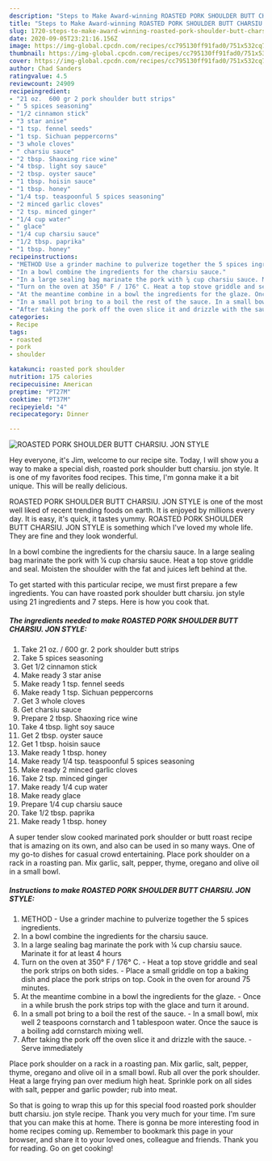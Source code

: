 ```yaml
---
description: "Steps to Make Award-winning ROASTED PORK SHOULDER BUTT CHARSIU. JON STYLE"
title: "Steps to Make Award-winning ROASTED PORK SHOULDER BUTT CHARSIU. JON STYLE"
slug: 1720-steps-to-make-award-winning-roasted-pork-shoulder-butt-charsiu-jon-style
date: 2020-09-05T23:21:16.156Z
image: https://img-global.cpcdn.com/recipes/cc795130ff91fad0/751x532cq70/roasted-pork-shoulder-butt-charsiu-jon-style-recipe-main-photo.jpg
thumbnail: https://img-global.cpcdn.com/recipes/cc795130ff91fad0/751x532cq70/roasted-pork-shoulder-butt-charsiu-jon-style-recipe-main-photo.jpg
cover: https://img-global.cpcdn.com/recipes/cc795130ff91fad0/751x532cq70/roasted-pork-shoulder-butt-charsiu-jon-style-recipe-main-photo.jpg
author: Chad Sanders
ratingvalue: 4.5
reviewcount: 24909
recipeingredient:
- "21 oz.  600 gr 2 pork shoulder butt strips"
- " 5 spices seasoning"
- "1/2 cinnamon stick"
- "3 star anise"
- "1 tsp. fennel seeds"
- "1 tsp. Sichuan peppercorns"
- "3 whole cloves"
- " charsiu sauce"
- "2 tbsp. Shaoxing rice wine"
- "4 tbsp. light soy sauce"
- "2 tbsp. oyster sauce"
- "1 tbsp. hoisin sauce"
- "1 tbsp. honey"
- "1/4 tsp. teaspoonful 5 spices seasoning"
- "2 minced garlic cloves"
- "2 tsp. minced ginger"
- "1/4 cup water"
- " glace"
- "1/4 cup charsiu sauce"
- "1/2 tbsp. paprika"
- "1 tbsp. honey"
recipeinstructions:
- "METHOD Use a grinder machine to pulverize together the 5 spices ingredients."
- "In a bowl combine the ingredients for the charsiu sauce."
- "In a large sealing bag marinate the pork with ¼ cup charsiu sauce. Marinate it for at least 4 hours"
- "Turn on the oven at 350° F / 176° C. Heat a top stove griddle and seal the pork strips on both sides. Place a small griddle on top a baking dish and place the pork strips on top. Cook in the oven for around 75 minutes."
- "At the meantime combine in a bowl the ingredients for the glaze. Once in a while brush the pork strips top with the glace and turn it around."
- "In a small pot bring to a boil the rest of the sauce. In a small bowl, mix well 2 teaspoons cornstarch and 1 tablespoon water. Once the sauce is a boiling add cornstarch mixing well."
- "After taking the pork off the oven slice it and drizzle with the sauce. Serve immediately"
categories:
- Recipe
tags:
- roasted
- pork
- shoulder

katakunci: roasted pork shoulder 
nutrition: 175 calories
recipecuisine: American
preptime: "PT27M"
cooktime: "PT37M"
recipeyield: "4"
recipecategory: Dinner

---
```



![ROASTED PORK SHOULDER BUTT CHARSIU. JON STYLE](https://img-global.cpcdn.com/recipes/cc795130ff91fad0/751x532cq70/roasted-pork-shoulder-butt-charsiu-jon-style-recipe-main-photo.jpg)

Hey everyone, it's Jim, welcome to our recipe site. Today, I will show you a way to make a special dish, roasted pork shoulder butt charsiu. jon style. It is one of my favorites food recipes. This time, I'm gonna make it a bit unique. This will be really delicious.

ROASTED PORK SHOULDER BUTT CHARSIU. JON STYLE is one of the most well liked of recent trending foods on earth. It is enjoyed by millions every day. It is easy, it's quick, it tastes yummy. ROASTED PORK SHOULDER BUTT CHARSIU. JON STYLE is something which I've loved my whole life. They are fine and they look wonderful.

In a bowl combine the ingredients for the charsiu sauce. In a large sealing bag marinate the pork with ¼ cup charsiu sauce. Heat a top stove griddle and seal. Moisten the shoulder with the fat and juices left behind at the.


To get started with this particular recipe, we must first prepare a few ingredients. You can have roasted pork shoulder butt charsiu. jon style using 21 ingredients and 7 steps. Here is how you cook that.

<!--inarticleads1-->

##### The ingredients needed to make ROASTED PORK SHOULDER BUTT CHARSIU. JON STYLE:

1. Take 21 oz. / 600 gr. 2 pork shoulder butt strips
1. Take  5 spices seasoning
1. Get 1/2 cinnamon stick
1. Make ready 3 star anise
1. Make ready 1 tsp. fennel seeds
1. Make ready 1 tsp. Sichuan peppercorns
1. Get 3 whole cloves
1. Get  charsiu sauce
1. Prepare 2 tbsp. Shaoxing rice wine
1. Take 4 tbsp. light soy sauce
1. Get 2 tbsp. oyster sauce
1. Get 1 tbsp. hoisin sauce
1. Make ready 1 tbsp. honey
1. Make ready 1/4 tsp. teaspoonful 5 spices seasoning
1. Make ready 2 minced garlic cloves
1. Take 2 tsp. minced ginger
1. Make ready 1/4 cup water
1. Make ready  glace
1. Prepare 1/4 cup charsiu sauce
1. Take 1/2 tbsp. paprika
1. Make ready 1 tbsp. honey


A super tender slow cooked marinated pork shoulder or butt roast recipe that is amazing on its own, and also can be used in so many ways. One of my go-to dishes for casual crowd entertaining. Place pork shoulder on a rack in a roasting pan. Mix garlic, salt, pepper, thyme, oregano and olive oil in a small bowl. 

<!--inarticleads2-->

##### Instructions to make ROASTED PORK SHOULDER BUTT CHARSIU. JON STYLE:

1. METHOD - Use a grinder machine to pulverize together the 5 spices ingredients.
1. In a bowl combine the ingredients for the charsiu sauce.
1. In a large sealing bag marinate the pork with ¼ cup charsiu sauce. Marinate it for at least 4 hours
1. Turn on the oven at 350° F / 176° C. - Heat a top stove griddle and seal the pork strips on both sides. - Place a small griddle on top a baking dish and place the pork strips on top. Cook in the oven for around 75 minutes.
1. At the meantime combine in a bowl the ingredients for the glaze. - Once in a while brush the pork strips top with the glace and turn it around.
1. In a small pot bring to a boil the rest of the sauce. - In a small bowl, mix well 2 teaspoons cornstarch and 1 tablespoon water. Once the sauce is a boiling add cornstarch mixing well.
1. After taking the pork off the oven slice it and drizzle with the sauce. - Serve immediately


Place pork shoulder on a rack in a roasting pan. Mix garlic, salt, pepper, thyme, oregano and olive oil in a small bowl. Rub all over the pork shoulder. Heat a large frying pan over medium high heat. Sprinkle pork on all sides with salt, pepper and garlic powder; rub into meat. 

So that is going to wrap this up for this special food roasted pork shoulder butt charsiu. jon style recipe. Thank you very much for your time. I'm sure that you can make this at home. There is gonna be more interesting food in home recipes coming up. Remember to bookmark this page in your browser, and share it to your loved ones, colleague and friends. Thank you for reading. Go on get cooking!
